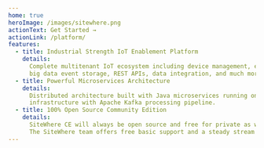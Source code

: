 ```yaml
---
home: true
heroImage: /images/sitewhere.png
actionText: Get Started →
actionLink: /platform/
features:
  - title: Industrial Strength IoT Enablement Platform
    details:
      Complete multitenant IoT ecosystem including device management, event ingestion,
      big data event storage, REST APIs, data integration, and much more.
  - title: Powerful Microservices Architecture
    details:
      Distributed architecture built with Java microservices running on Docker
      infrastructure with Apache Kafka processing pipeline.
  - title: 100% Open Source Community Edition
    details:
      SiteWhere CE will always be open source and free for private as well as commercial use.
      The SiteWhere team offers free basic support and a steady stream of new features.
---
```


<Seo/>
